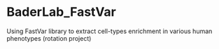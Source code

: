 # BaderLab_FastVar
Using FastVar library to extract cell-types enrichment in various human phenotypes (rotation project)
